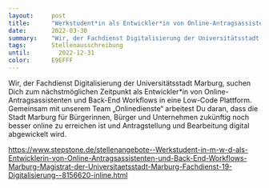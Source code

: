 ```yaml
---
layout:     post
title:      "Werkstudent*in als Entwickler*in von Online-Antragsassistenten und Back-End Workflows"
date:       2022-03-30
summary:    "Wir, der Fachdienst Digitalisierung der Universitätsstadt Marburg, suchen Dich zum nächstmöglichen Zeitpunkt als Entwickler*in von Online-Antragsassistenten und Back-End Workflows in eine Low-Code Plattform."
tags:       Stellenausschreibung
until:		  2022-12-31
color:      E9EFFF
---
```


Wir, der Fachdienst Digitalisierung der Universitätsstadt Marburg, suchen Dich zum nächstmöglichen Zeitpunkt als Entwickler*in von Online-Antragsassistenten und Back-End Workflows in eine Low-Code Plattform. Gemeinsam mit unserem Team „Onlinedienste“ arbeitest Du daran, dass die Stadt Marburg für Bürgerinnen, Bürger und Unternehmen zukünftig noch besser online zu erreichen ist und Antragstellung und Bearbeitung digital abgewickelt wird.

https://www.stepstone.de/stellenangebote--Werkstudent-in-m-w-d-als-Entwicklerin-von-Online-Antragsassistenten-und-Back-End-Workflows-Marburg-Magistrat-der-Universitaetsstadt-Marburg-Fachdienst-19-Digitalisierung--8156620-inline.html
